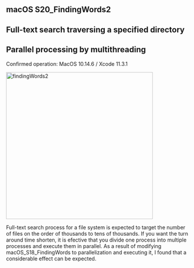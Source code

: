 ## macOS S20_FindingWords2
## Full-text search traversing a specified directory
## Parallel processing by multithreading

Confirmed operation: MacOS 10.14.6 / Xcode 11.3.1

<img src="http://mikomokaru.sakura.ne.jp/data/B43/findingWords2.png" alt="findingWords2" title="findingWords2" width="400">

Full-text search process for a file system is expected to target the number of files on the order of thousands to tens of thousands. If you want the turn around time shorten, it is efective that you divide one process into multiple processes and execute them in parallel. As a result of modifying macOS_S18_FindingWords to parallelization and executing it, I found that a considerable effect can be expected.

